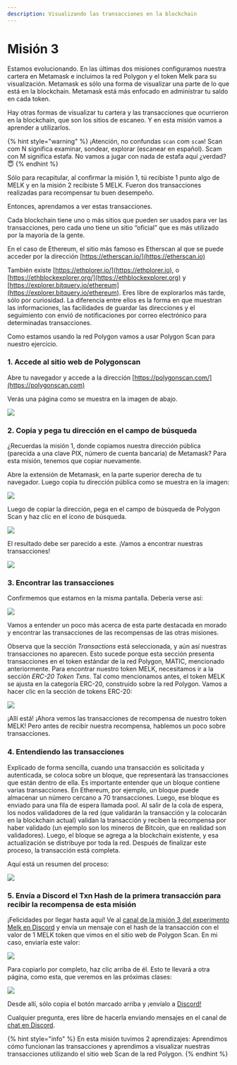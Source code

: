 ```yaml
---
description: Visualizando las transacciones en la blockchain
---
```


# Misión 3

Estamos evolucionando. En las últimas dos misiones configuramos nuestra cartera en Metamask e incluimos la red Polygon y el token Melk para su visualización. Metamask es sólo una forma de visualizar una parte de lo que está en la blockchain. Metamask está más enfocado en administrar tu saldo en cada token.

Hay otras formas de visualizar tu cartera y las transacciones que ocurrieron en la blockchain, que son los sitios de escaneo. Y en esta misión vamos a aprender a utilizarlos.

{% hint style="warning" %}
¡Atención, no confundas `scan` com `scam`! Scan com N significa examinar, sondear, explorar (escanear en español).  Scam con M significa estafa. No vamos a jugar con nada de estafa aquí ¿verdad? :innocent:
{% endhint %}

Sólo para recapitular, al confirmar la misión 1, tú recibiste 1 punto algo de MELK y en la misión 2 recibiste 5 MELK. Fueron dos transacciones realizadas para recompensar tu buen desempeño.

Entonces, aprendamos a ver estas transacciones.

Cada blockchain tiene uno o más sitios que pueden ser usados para ver las transacciones, pero cada uno tiene un sitio “oficial” que es más utilizado por la mayoría de la gente.

En el caso de Ethereum, el sitio más famoso es Etherscan al que se puede acceder por la dirección [https://etherscan.io/](https://etherscan.io)

También existe [https://ethplorer.io/](https://ethplorer.io), o [https://ethblockexplorer.org/](https://ethblockexplorer.org) y [https://explorer.bitquery.io/ethereum](https://explorer.bitquery.io/ethereum). Eres libre de explorarlos más tarde, sólo por curiosidad. La diferencia entre ellos es la forma en que muestran las informaciones, las facilidades de guardar las direcciones y el seguimiento con envió de notificaciones por correo electrónico para determinadas transacciones.

Como estamos usando la red Polygon vamos a usar Polygon Scan para nuestro ejercicio.

### 1. Accede al sitio web de Polygonscan

Abre tu navegador y accede a la dirección [https://polygonscan.com/](https://polygonscan.com)

Verás una página como se muestra en la imagen de abajo.

![](<../.gitbook/assets/image (36).png>)

### 2. Copia y pega tu dirección en el campo de búsqueda

¿Recuerdas la misión 1, donde copiamos nuestra dirección pública (parecida a una clave PIX, número de cuenta bancaria) de Metamask? Para esta misión, tenemos que copiar nuevamente.

Abre la extensión de Metamask, en la parte superior derecha de tu navegador. Luego copia tu dirección pública como se muestra en la imagen:

![](<../.gitbook/assets/image (9).png>)

Luego de copiar la dirección, pega en el campo de búsqueda de Polygon Scan y haz clic en el ícono de búsqueda.

![](<../.gitbook/assets/image (1).png>)

El resultado debe ser parecido a este. ¡Vamos a encontrar nuestras transacciones!

![](<../.gitbook/assets/image (29).png>)

### 3. Encontrar las transacciones

Confirmemos que estamos en la misma pantalla. Debería verse así:

![](../.gitbook/assets/img.png)

Vamos a entender un poco más acerca de esta parte destacada en morado y encontrar las transacciones de las recompensas de las otras misiones.

Observa que la sección _Transactions_ está seleccionada, y aún así nuestras transacciones no aparecen. Esto sucede porque esta sección presenta transacciones en el token estándar de la red Polygon, MATIC, mencionado anteriormente. Para encontrar nuestro token MELK, necesitamos ir a la sección _ERC-20 Token Txns_. Tal como mencionamos antes, el token MELK se ajusta en la categoría ERC-20, construido sobre la red Polygon. Vamos a hacer clic en la sección de tokens ERC-20:

![](../.gitbook/assets/img2.png)

¡Allí está! ¡Ahora vemos las transacciones de recompensa de nuestro token MELK! Pero antes de recibir nuestra recompensa, hablemos un poco sobre transacciones.

### 4. Entendiendo las transacciones

Explicado de forma sencilla, cuando una transacción es solicitada y autenticada, se coloca sobre un bloque, que representará las transacciones que están dentro de ella. Es importante entender que un bloque contiene varias transacciones. En Ethereum, por ejemplo, un bloque puede almacenar un número cercano a 70 transacciones. Luego, ese bloque es enviado para una fila de espera llamada pool. Al salir de la cola de espera, los nodos validadores de la red (que validarán la transacción y la colocarán en la blockchain actual) validan la transacción y reciben la recompensa por haber validado (un ejemplo son  los mineros de Bitcoin, que en realidad son validadores). Luego, el bloque se agrega a la blockchain existente, y esa actualización se distribuye por toda la red. Después de finalizar este proceso, la transacción está completa.

Aquí está un resumen del proceso:

![](<../.gitbook/assets/image (58).png>)

### 5. Envía a Discord el Txn Hash de la primera transacción para recibir la recompensa de esta misión

¡Felicidades por llegar hasta aquí! Ve al [canal de la misión 3 del experimento Melk en Discord](https://discord.com/invite/uDyHmwBw6E) y envía un mensaje con el hash de la transacción con el valor de 1 MELK token que vimos en el sitio web de Polygon Scan. En mi caso, enviaría este valor:

![](<../.gitbook/assets/image (48).png>)

Para copiarlo por completo, haz clic arriba de él. Esto te llevará a otra página, como esta, que veremos en las próximas clases:

![](<../.gitbook/assets/image (20).png>)

Desde allí, sólo copia el botón marcado arriba y ¡envíalo a [Discord!](https://discord.com/invite/uDyHmwBw6E)

Cualquier pregunta, eres libre de hacerla enviando mensajes en el canal de [chat en  Discord](https://discord.com/channels/898706705779687435/932249635496525834).

{% hint style="info" %}
En esta misión tuvimos 2 aprendizajes: Aprendimos cómo funcionan las transacciones y aprendimos a visualizar nuestras transacciones utilizando el sitio web Scan de la red Polygon.
{% endhint %}
